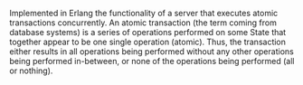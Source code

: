 
Implemented in Erlang the functionality of a server that executes atomic transactions concurrently. 
An atomic transaction (the term coming from database systems) is a series of operations performed on some State that together appear to be one single operation (atomic). Thus, the transaction either results in all operations being
performed without any other operations being performed in-between, or none of the operations
being performed (all or nothing).
